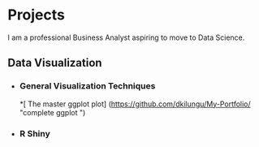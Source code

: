 # Projects #


I am a professional Business Analyst aspiring to move to Data Science.

## Data Visualization ##

  * ### General Visualization Techniques
    *[ The master ggplot plot] (https://github.com/dkilungu/My-Portfolio/ "complete ggplot ") 
  * ### R Shiny 
